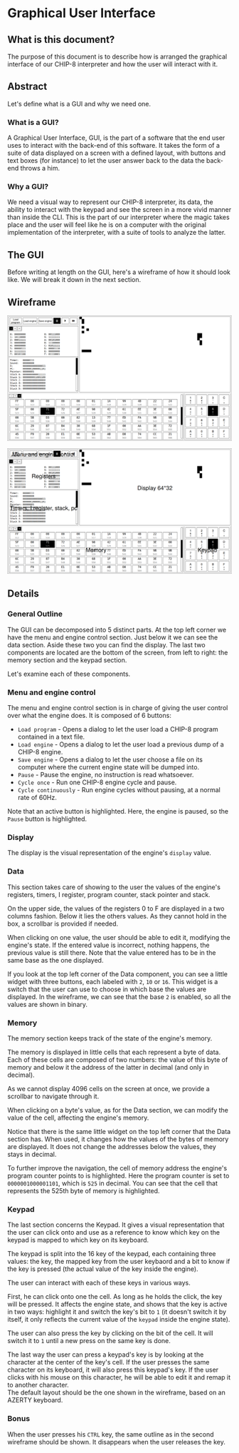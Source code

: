 # Graphical User Interface

## What is this document?

The purpose of this document is to describe how is arranged the graphical
interface of our CHIP-8 interpreter and how the user will interact with it.

## Abstract

Let's define what is a GUI and why we need one.

### What is a GUI?

A Graphical User Interface, GUI, is the part of a software that the end user
uses to interact with the back-end of this software. It takes the form of a
suite of data displayed on a screen with a defined layout, with buttons and
text boxes (for instance) to let the user answer back to the data the back-end
throws a him.

### Why a GUI?

We need a visual way to represent our CHIP-8 interpreter, its data, the
ability to interact with the keypad and see the screen in a more vivid manner
than inside the CLI. This is the part of our interpreter where the magic takes
place and the user will feel like he is on a computer with the original
implementation of the interpreter, with a suite of tools to analyze the latter.

## The GUI

Before writing at length on the GUI, here's a wireframe of how it should look
like. We will break it down in the next section.

## Wireframe

![GUI wireframe w/o outline](./resources/gui.png)

![GUI wireframe w/ outline](./resources/gui-with-outline.png)

## Details

### General Outline

The GUI can be decomposed into 5 distinct parts. At the top left corner we have
the menu and engine control section. Just below it we can see the data section.
Aside these two you can find the display. The last two components are located
are the bottom of the screen, from left to right: the memory section and the
keypad section.

Let's examine each of these components.

### Menu and engine control

The menu and engine control section is in charge of giving the user control
over what the engine does. It is composed of 6 buttons:

 * `Load program` - Opens a dialog to let the user load a CHIP-8 program
   contained in a text file.
 * `Load engine` - Opens a dialog to let the user load a previous dump of a
   CHIP-8 engine.
 * `Save engine` - Opens a dialog to let the user choose a file on its computer
   where the current engine state will be dumped into.
 * `Pause` - Pause the engine, no instruction is read whatsoever.
 * `Cycle once` - Run one CHIP-8 engine cycle and pause.
 * `Cycle continuously` - Run engine cycles without pausing, at a normal rate
   of 60Hz.

Note that an active button is highlighted. Here, the engine is paused, so the
`Pause` button is highlighted.

### Display

The display is the visual representation of the engine's `display` value.

### Data

This section takes care of showing to the user the values of the engine's
registers, timers, I register, program counter, stack pointer and stack.

On the upper side, the values of the registers 0 to F are displayed in a two
columns fashion.
Below it lies the others values. As they cannot hold in the box, a scrollbar is
provided if needed.

When clicking on one value, the user should be able to edit it, modifying the
engine's state. If the entered value is incorrect, nothing happens, the
previous value is still there. Note that the value entered has to be in the
same base as the one displayed.

If you look at the top left corner of the Data component, you can see a little
widget with three buttons, each labeled with `2`, `10` or `16`. This widget is
a switch that the user can use to choose in which base the values are
displayed. In the wireframe, we can see that the base `2` is enabled, so all
the values are shown in binary.

### Memory

The memory section keeps track of the state of the engine's memory.

The memory is displayed in little cells that each represent a byte of data.
Each of these cells are composed of two numbers: the value of this byte of
memory and below it the address of the latter in decimal (and only in decimal).

As we cannot display 4096 cells on the screen at once, we provide a scrollbar
to navigate through it.

When clicking on a byte's value, as for the Data section, we can modify the
value of the cell, affecting the engine's memory.

Notice that there is the same little widget on the top left corner that the
Data section has. When used, it changes how the values of the bytes of memory
are displayed. It does not change the addresses below the values, they stays in
decimal.

To further improve the navigation, the cell of memory address the engine's
program counter points to is highlighted. Here the program counter is set
to `0000001000001101`, which is `525` in decimal. You can see that the cell
that represents the 525th byte of memory is highlighted.

### Keypad

The last section concerns the Keypad. It gives a visual representation that the
user can click onto and use as a reference to know which key on the keypad is
mapped to which key on its keyboard.

The keypad is split into the 16 key of the keypad, each containing three
values: the key, the mapped key from the user keybaord and a bit to know
if the key is pressed (the actual value of the key inside the engine).

The user can interact with each of these keys in various ways.

First, he can click onto one the cell. As long as he holds the click, the key
will be pressed. It affects the engine state, and shows that the key is active
in two ways: highlight it and switch the key's bit to `1` (it doesn't switch it
by itself, it only reflects the current value of the `keypad` inside the engine
state).

The user can also press the key by clicking on the bit of the cell. It will
switch it to `1` until a new press on the same key is done.

The last way the user can press a keypad's key is by looking at the character
at the center of the key's cell. If the user presses the same character on its
keyboard, it will also press this keypad's key. If the user clicks with his
mouse on this character, he will be able to edit it and remap it to another
character.  
The default layout should be the one shown in the wireframe, based on an AZERTY
keyboard.

### Bonus

When the user presses his `CTRL` key, the same outline as in the second
wireframe should be shown. It disappears when the user releases the key.
